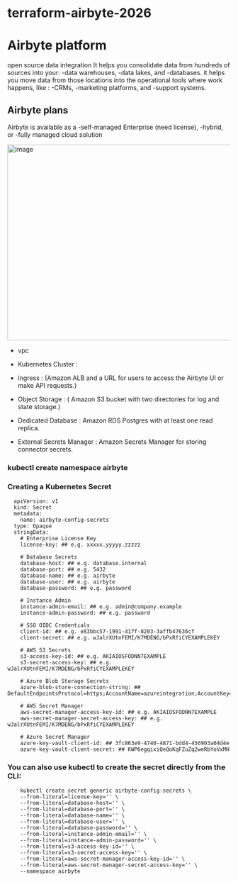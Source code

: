 # terraform-airbyte-2026

# Airbyte platform
  open source data integration
   It helps you consolidate data from hundreds of sources into your:
     -data warehouses, 
     -data lakes, and 
     -databases.
   it helps you move data from those locations into the operational tools where work happens, like :
     -CRMs, 
     -marketing platforms, and 
     -support systems.
## Airbyte plans
Airbyte is available as a 
  -self-managed Enterprise (need license), 
  -hybrid, or 
  -fully managed cloud solution

  <img width="867" height="442" alt="image" src="https://github.com/user-attachments/assets/a85445f8-1abf-43c3-90dc-18df5337d5a4" />

  - vpc 
  
  - Kubernetes Cluster : 
    
  - Ingress : (Amazon ALB and a URL for users to access the Airbyte UI or make API requests.) 
  
  - Object Storage : (	Amazon S3 bucket with two directories for log and state storage.) 
  
  - Dedicated Database :	Amazon RDS Postgres with at least one read replica.

  - External Secrets Manager :	Amazon Secrets Manager for storing connector secrets.

### kubectl create namespace airbyte

### Creating a Kubernetes Secret
      apiVersion: v1
      kind: Secret
      metadata:
        name: airbyte-config-secrets
      type: Opaque
      stringData:
        # Enterprise License Key
        license-key: ## e.g. xxxxx.yyyyy.zzzzz
      
        # Database Secrets
        database-host: ## e.g. database.internal
        database-port: ## e.g. 5432
        database-name: ## e.g. airbyte
        database-user: ## e.g. airbyte
        database-password: ## e.g. password
      
        # Instance Admin
        instance-admin-email: ## e.g. admin@company.example
        instance-admin-password: ## e.g. password
      
        # SSO OIDC Credentials
        client-id: ## e.g. e83bbc57-1991-417f-8203-3affb47636cf
        client-secret: ## e.g. wJalrXUtnFEMI/K7MDENG/bPxRfiCYEXAMPLEKEY
      
        # AWS S3 Secrets
        s3-access-key-id: ## e.g. AKIAIOSFODNN7EXAMPLE
        s3-secret-access-key: ## e.g. wJalrXUtnFEMI/K7MDENG/bPxRfiCYEXAMPLEKEY
      
        # Azure Blob Storage Secrets
        azure-blob-store-connection-string: ## DefaultEndpointsProtocol=https;AccountName=azureintegration;AccountKey=wJalrXUtnFEMI/wJalrXUtnFEMI/K7MDENG/bPxRfiCYEXAMPLEKEY/wJalrXUtnFEMI/K7MDENG/bPxRfiCYEXAMPLEKEY==;EndpointSuffix=core.windows.net
      
        # AWS Secret Manager
        aws-secret-manager-access-key-id: ## e.g. AKIAIOSFODNN7EXAMPLE
        aws-secret-manager-secret-access-key: ## e.g. wJalrXUtnFEMI/K7MDENG/bPxRfiCYEXAMPLEKEY
      
        # Azure Secret Manager
        azure-key-vault-client-id: ## 3fc863e9-4740-4871-bdd4-456903a04d4e
        azure-key-vault-client-secret: ## KWP6egqixiQeQoKqFZuZq2weRbYoVxMH

### You can also use kubectl to create the secret directly from the CLI:
        kubectl create secret generic airbyte-config-secrets \
        --from-literal=license-key='' \
        --from-literal=database-host='' \
        --from-literal=database-port='' \
        --from-literal=database-name='' \
        --from-literal=database-user='' \
        --from-literal=database-password='' \
        --from-literal=instance-admin-email='' \
        --from-literal=instance-admin-password='' \
        --from-literal=s3-access-key-id='' \
        --from-literal=s3-secret-access-key='' \
        --from-literal=aws-secret-manager-access-key-id='' \
        --from-literal=aws-secret-manager-secret-access-key='' \
        --namespace airbyte

